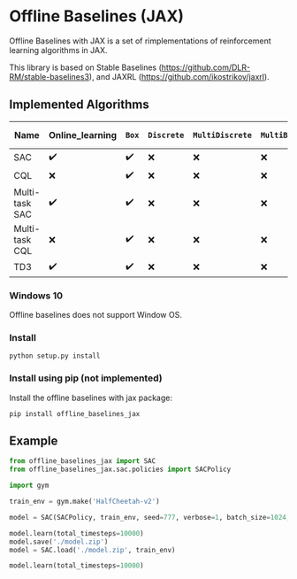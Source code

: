 # Offline Baselines (JAX)

Offline Baselines with JAX is a set of rimplementations of reinforcement learning algorithms in JAX.

This library is based on Stable Baselines (https://github.com/DLR-RM/stable-baselines3), and JAXRL (https://github.com/ikostrikov/jaxrl).

## Implemented Algorithms

| **Name**       | **Online_learning** | `Box`          | `Discrete`     | `MultiDiscrete` | `MultiBinary`  | **Multi Processing**              |
|----------------|---------------------| ------------------ | ------------------ | ------------------- | ------------------ | --------------------------------- |
| SAC            | :heavy_check_mark:  | :heavy_check_mark: | :x:                | :x:                 | :x:                | :heavy_check_mark: |
| CQL            | :x:                 | :heavy_check_mark: | :x:                | :x:                 | :x:                | :heavy_check_mark: |
| Multi-task SAC | :heavy_check_mark:  | :heavy_check_mark: | :x:                | :x:                 | :x:                | :heavy_check_mark: |
| Multi-task CQL | :x:                 | :heavy_check_mark: | :x:                | :x:                 | :x:                | :heavy_check_mark: |
| TD3            | :heavy_check_mark:  | :heavy_check_mark: | :x:                | :x:                 | :x:                | :heavy_check_mark: |

### Windows 10

Offline baselines does not support Window OS.

### Install

```
python setup.py install
```

### Install using pip (not implemented)
Install the offline baselines with jax package:
```
pip install offline_baselines_jax
```

## Example
```python
from offline_baselines_jax import SAC
from offline_baselines_jax.sac.policies import SACPolicy

import gym

train_env = gym.make('HalfCheetah-v2')

model = SAC(SACPolicy, train_env, seed=777, verbose=1, batch_size=1024, buffer_size=50000, train_freq=1)

model.learn(total_timesteps=10000)
model.save('./model.zip')
model = SAC.load('./model.zip', train_env)

model.learn(total_timesteps=10000)

```